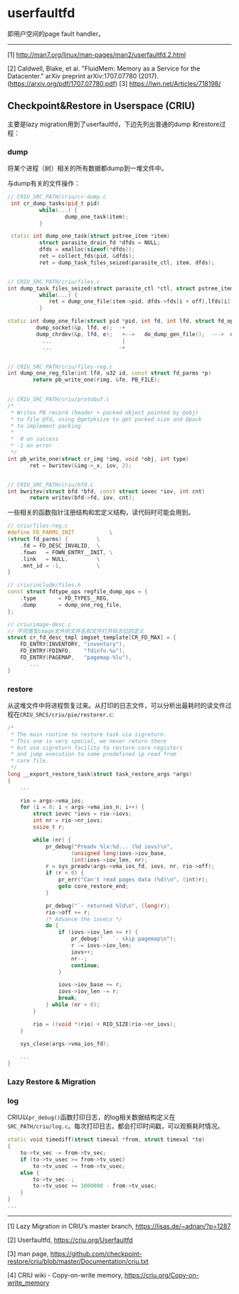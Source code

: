 # userfaultfd

即用户空间的page fault handler。

---
[1] http://man7.org/linux/man-pages/man2/userfaultfd.2.html

[2] Caldwell, Blake, et al. "FluidMem: Memory as a Service for the Datacenter." arXiv preprint arXiv:1707.07780 (2017). (https://arxiv.org/pdf/1707.07780.pdf)
[3] https://lwn.net/Articles/718198/

## Checkpoint&Restore in Userspace (CRIU)

主要是lazy migration用到了userfaultfd，下边先列出普通的dump
和restore过程：

### dump

将某个进程（树）相关的所有数据都dump到一堆文件中。

与dump有关的文件操作：

```cpp
// CRIU_SRC_PATH/criu/cr-dump.c
 int cr_dump_tasks(pid_t pid)
          while(...) {
                  dump_one_task(item);
          }

 static int dump_one_task(struct pstree_item *item)
          struct parasite_drain_fd *dfds = NULL;
          dfds = xmalloc(sizeof(*dfds));
          ret = collect_fds(pid, &dfds);
          ret = dump_task_files_seized(parasite_ctl, item, dfds);


// CRIU_SRC_PATH/criu/files.c
int dump_task_files_seized(struct parasite_ctl *ctl, struct pstree_item *item, struct parasite_drain_fd *dfds)
          while(...) {
             ret = dump_one_file(item->pid, dfds->fds[i + off],lfds[i], opts + i, ctl, &e);
          }

static int dump_one_file(struct pid *pid, int fd, int lfd, struct fd_opts *opts, struct parasite_ctl *ctl, FdinfoEntry *e)
         dump_socket(&p, lfd, e);  -+
         dump_chrdev(&p, lfd, e);   +-->   do_dump_gen_file();  --->  dump_one_reg_file();
           ...                      |
           ...                     -+


// CRIU_SRC_PATH/criu/files-reg.c
int dump_one_reg_file(int lfd, u32 id, const struct fd_parms *p)
        return pb_write_one(rimg, &fe, PB_FILE);
        

// CRIU_SRC_PATH/criu/protobuf.c
/*
 * Writes PB record (header + packed object pointed by @obj)
 * to file @fd, using @getpksize to get packed size and @pack
 * to implement packing
 *
 *  0 on success
 * -1 on error
 */
int pb_write_one(struct cr_img *img, void *obj, int type)
       ret = bwritev(&img->_x, iov, 2);


// CRIU_SRC_PATH/criu/bfd.c
int bwritev(struct bfd *bfd, const struct iovec *iov, int cnt)
       return writev(bfd->fd, iov, cnt);

```

一些相关的函数指针注册结构和宏定义结构，读代码时可能会用到。

```cpp
// criu/files-reg.c
#define FD_PARMS_INIT           \
(struct fd_parms) {         \
    .fd = FD_DESC_INVALID,  \
    .fown   = FOWN_ENTRY__INIT, \
    .link   = NULL,         \
    .mnt_id = -1,           \
}

// criu/include/files.h
const struct fdtype_ops regfile_dump_ops = {
    .type       = FD_TYPES__REG,
    .dump       = dump_one_reg_file,
};

// criu/image-desc.c
// 不同类型image文件的文件名和文件打开标志位的定义
struct cr_fd_desc_tmpl imgset_template[CR_FD_MAX] = {
    FD_ENTRY(INVENTORY, "inventory"),
    FD_ENTRY(FDINFO,    "fdinfo-%u"),
    FD_ENTRY(PAGEMAP,   "pagemap-%lu"),
       ...
}
```

### restore

从这堆文件中将进程恢复过来。从打印的日志文件，可以分析出最耗时的读文件过程在`CRIU_SRCS/criu/pie/restorer.c`:


```cpp
/*
 * The main routine to restore task via sigreturn.
 * This one is very special, we never return there
 * but use sigreturn facility to restore core registers
 * and jump execution to some predefined ip read from
 * core file.
 */
long __export_restore_task(struct task_restore_args *args)
{
    ...
      
    rio = args->vma_ios;
    for (i = 0; i < args->vma_ios_n; i++) {
        struct iovec *iovs = rio->iovs;
        int nr = rio->nr_iovs;
        ssize_t r;

        while (nr) {
            pr_debug("Preadv %lx:%d... (%d iovs)\n",
                    (unsigned long)iovs->iov_base,
                    (int)iovs->iov_len, nr);
            r = sys_preadv(args->vma_ios_fd, iovs, nr, rio->off);
            if (r < 0) {
                pr_err("Can't read pages data (%d)\n", (int)r);
                goto core_restore_end;
            }

            pr_debug("`- returned %ld\n", (long)r);
            rio->off += r;
            /* Advance the iovecs */
            do {
                if (iovs->iov_len <= r) {
                    pr_debug("   `- skip pagemap\n");
                    r -= iovs->iov_len;
                    iovs++;
                    nr--;
                    continue;
                }

                iovs->iov_base += r;
                iovs->iov_len -= r;
                break;
            } while (nr > 0);
        }

        rio = ((void *)rio) + RIO_SIZE(rio->nr_iovs);
    }

    sys_close(args->vma_ios_fd);
    
    ...
}
```

### Lazy Restore & Migration

### log 

CRIU以`pr_debug()`函数打印日志，的log相关数据结构定义在`SRC_PATH/criu/log.c`。每次打印日志，都会打印时间戳，可以观察耗时情况。

```cpp
static void timediff(struct timeval *from, struct timeval *to)
{
    to->tv_sec -= from->tv_sec;
    if (to->tv_usec >= from->tv_usec)
        to->tv_usec -= from->tv_usec;
    else {
        to->tv_sec--;
        to->tv_usec += 1000000 - from->tv_usec;
    }
}
...
```
---

[1] Lazy Migration in CRIU’s master branch, https://lisas.de/~adrian/?p=1287

[2] Userfaultfd, https://criu.org/Userfaultfd

[3] man page, https://github.com/checkpoint-restore/criu/blob/master/Documentation/criu.txt

[4] CRIU wiki - Copy-on-write memory, https://criu.org/Copy-on-write_memory 